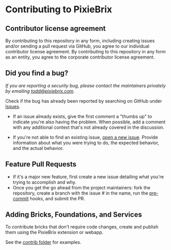 # Contributing to PixieBrix

## Contributor license agreement

By contributing to this repository in any form, including creating issues and/or sending a pull request via GitHub,
you agree to our individual contributor license agreement. By contributing to this repository in any form as an entity,
you agree to the corporate contributor license agreement.

## Did you find a bug?

_If you are reporting a security bug, please contact the maintainers privately
by emailing todd@pixiebrix.com._

Check if the bug has already been reported by searching on GitHub under [Issues](https://github.com/pixiebrix/pixiebrix-extension/issues).

- If an issue already exists, give the first comment a "thumbs up" to indicate you're also having the problem.
  When possible, add a comment with any additional context that's not already covered in the discussion.

- If you're not able to find an existing issue, [open a new issue](https://github.com/pixiebrix/pixiebrix-extension/issues/new).
  Provide information about what you were trying to do, the expected behavior, and the actual behavior.

## Feature Pull Requests

- If it's a major new feature, first create a new issue detailing what you're trying
  to accomplish and why.
- Once you get the go ahead from the project maintainers: fork the repository,
  create a branch with the issue # in the name, run the [pre-commit](https://pre-commit.com/)
  hooks, and submit the PR.

## Adding Bricks, Foundations, and Services

To contribute bricks that don't require code changes, create and publish them using the PixieBrix
extension or webapp.

See the [contrib folder](https://github.com/pixiebrix/pixiebrix-extension/tree/master/contrib) for
examples.
